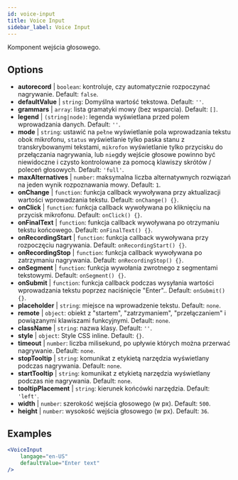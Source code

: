 ```yaml
---
id: voice-input
title: Voice Input
sidebar_label: Voice Input
---
```


Komponent wejścia głosowego.

## Options

* __autorecord__ | `boolean`: kontroluje, czy automatycznie rozpoczynać nagrywanie. Default: `false`.
* __defaultValue__ | `string`: Domyślna wartość tekstowa. Default: `''`.
* __grammars__ | `array`: lista gramatyki mowy (bez wsparcia). Default: `[]`.
* __legend__ | `(string|node)`: legenda wyświetlana przed polem wprowadzania danych. Default: `''`.
* __mode__ | `string`: ustawić na `pełne` wyświetlanie pola wprowadzania tekstu obok mikrofonu, `status` wyświetlanie tylko paska stanu z transkrybowanymi tekstami, `mikrofon` wyświetlanie tylko przycisku do przełączania nagrywania, lub `nie`gdy wejście głosowe powinno być niewidoczne i czysto kontrolowane za pomocą klawiszy skrótów / poleceń głosowych. Default: `'full'`.
* __maxAlternatives__ | `number`: maksymalna liczba alternatywnych rozwiązań na jeden wynik rozpoznawania mowy. Default: `1`.
* __onChange__ | `function`: funkcja callback wywoływana przy aktualizacji wartości wprowadzania tekstu. Default: `onChange() {}`.
* __onClick__ | `function`: funkcja callback wywoływana po kliknięciu na przycisk mikrofonu. Default: `onClick() {}`.
* __onFinalText__ | `function`: funkcja callback wywoływana po otrzymaniu tekstu końcowego. Default: `onFinalText() {}`.
* __onRecordingStart__ | `function`: funkcja callback wywoływana przy rozpoczęciu nagrywania. Default: `onRecordingStart() {}`.
* __onRecordingStop__ | `function`: funkcja callback wywoływana po zatrzymaniu nagrywania. Default: `onRecordingStop() {}`.
* __onSegment__ | `function`: funkcja wywołania zwrotnego z segmentami tekstowymi. Default: `onSegment() {}`.
* __onSubmit__ | `function`: funkcja callback podczas wysyłania wartości wprowadzania tekstu poprzez naciśnięcie "Enter".. Default: `onSubmit() {}`.
* __placeholder__ | `string`: miejsce na wprowadzenie tekstu. Default: `none`.
* __remote__ | `object`: obiekt z "startem", "zatrzymaniem", "przełączaniem" i powiązanymi klawiszami funkcyjnymi. Default: `none`.
* __className__ | `string`: nazwa klasy. Default: `''`.
* __style__ | `object`: Style CSS inline. Default: `{}`.
* __timeout__ | `number`: liczba milisekund, po upływie których można przerwać nagrywanie. Default: `none`.
* __stopTooltip__ | `string`: komunikat z etykietą narzędzia wyświetlany podczas nagrywania. Default: `none`.
* __startTooltip__ | `string`: komunikat z etykietą narzędzia wyświetlany podczas nie nagrywania. Default: `none`.
* __tooltipPlacement__ | `string`: kierunek końcówki narzędzia. Default: `'left'`.
* __width__ | `number`: szerokość wejścia głosowego (w px). Default: `500`.
* __height__ | `number`: wysokość wejścia głosowego (w px). Default: `36`.


## Examples

```jsx live
<VoiceInput
    langage="en-US"
    defaultValue="Enter text"
/>
```



